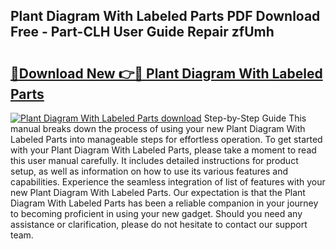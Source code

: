 ## Plant Diagram With Labeled Parts PDF Download Free - Part-CLH User Guide Repair zfUmh

# <h2><a href="http://dfjfygp.blite.top/?on=Plant+Diagram+With+Labeled+Parts">🔗Download New 👉🔴 Plant Diagram With Labeled Parts</a></h2>

[![Plant Diagram With Labeled Parts download](https://i.imgur.com/lujVjoI.png)](http://dfjfygp.blite.top/?on=Plant+Diagram+With+Labeled+Parts)
Step-by-Step Guide This manual breaks down the process of using your new Plant Diagram With Labeled Parts into manageable steps for effortless operation. To get started with your Plant Diagram With Labeled Parts, please take a moment to read this user manual carefully. It includes detailed instructions for product setup, as well as information on how to use its various features and capabilities. Experience the seamless integration of list of features with your new Plant Diagram With Labeled Parts. Our expectation is that the Plant Diagram With Labeled Parts has been a reliable companion in your journey to becoming proficient in using your new gadget. Should you need any assistance or clarification, please do not hesitate to contact our support team.

